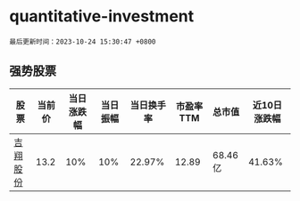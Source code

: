 # quantitative-investment

`最后更新时间：2023-10-24 15:30:47 +0800`

## 强势股票

|股票|当前价|当日涨跌幅|当日振幅|当日换手率|市盈率TTM|总市值|近10日涨跌幅|
|----|----|----|----|----|----|----|----|
|[吉翔股份](https://xueqiu.com/S/SH603399)|13.2|10%|10%|22.97%|12.89|68.46亿|41.63%|

